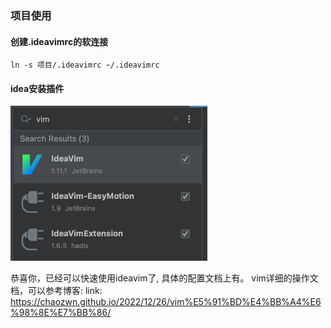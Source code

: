 ### 项目使用

#### 创建.ideavimrc的软连接
```shell
ln -s 项目/.ideavimrc ~/.ideavimrc
```

#### idea安装插件
![](./img.png)

恭喜你，已经可以快速使用ideavim了, 具体的配置文档上有。
vim详细的操作文档，可以参考博客:
link: https://chaozwn.github.io/2022/12/26/vim%E5%91%BD%E4%BB%A4%E6%98%8E%E7%BB%86/